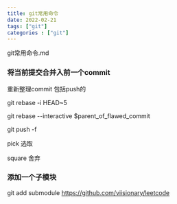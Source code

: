 ```yaml
---
title: git常用命令 
date: 2022-02-21
tags: ["git"]
categories : ["git"]
---
```


git常用命令.md

<!--more-->

### 将当前提交合并入前一个commit

重新整理commit 包括push的

git rebase -i HEAD~5

git rebase --interactive $parent_of_flawed_commit

git push -f

pick 选取

square 舍弃

### 添加一个子模块

git add submodule https://github.com/viisionary/leetcode

